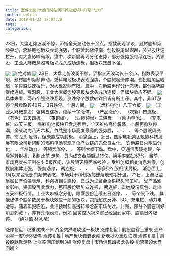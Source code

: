 ```yaml
---
title: 涨停复盘|大盘走势波澜不惊这些板块开足“动力”
author: wetech
date: 2019-01-23 17:07:38
tags: 
categories: 
---
```

23日，大盘走势波澜不惊，沪指全天波动仅十余点。指数表现平淡，题材股却频频异动，燃料电池板块表现强势，个股掀起涨停潮。创投股尾盘崛起，多只股快速拉升，对大盘影响有限。盘中，次新股再现分化态势，部分强势股继续连板。资源股、工业大麻概念股等板块龙头成功连板，但板块效应不强。
<!-- more -->
<img align="center" border="0" src="http://invest-images-external.cbndata.org/5LiA6LSiQUJT/images/92248a18a3539d56c544a7d05234acada0f5b815.png" />
<img align="center" border="0" src="http://invest-images-external.cbndata.org/5LiA6LSiQUJT/images/d27ace8217765d0d3e166736e8a1e7498a2c2835.png" />
绝对值
<img align="center" border="0" src="http://invest-images-external.cbndata.org/5LiA6LSiQUJT/images/e509d13814098ab1ff435f1fef0359bcb7eaee02.png" />
23日，大盘走势波澜不惊，沪指全天波动仅十余点。指数表现平淡，题材股却频频异动，燃料电池板块表现强势，个股掀起涨停潮。创投股尾盘崛起，多只股快速拉升，对大盘影响有限。盘中，次新股再现分化态势，部分强势股继续连板。资源股、工业大麻概念股等板块龙头成功连板，但板块效应不强。
<img align="center" border="0" src="http://invest-images-external.cbndata.org/5LiA6LSiQUJT/images/a46fc37feaae3f6e897592af632939f30b276a0e.png" />
具体来看，两市个股涨跌互现，涨跌停个股数较昨日皆有所上升。其中，非ST涨停个股数略超40只，3只跌停。个股方面，
<img align="center" border="0" src="http://invest-images-external.cbndata.org/5LiA6LSiQUJT/images/886917f91fc8cbe6e66639636b6d1913035a1c1d.png" />
（燃料电池）八天六板，
<img align="center" border="0" src="http://invest-images-external.cbndata.org/5LiA6LSiQUJT/images/2d1805e0a6219a931fdaa8fe33e5052c0595975e.png" />
（工业大麻概念股）强势五连板，继续一字涨停。
（产品涨价）、
（次新）四连板，
（有色）五天四板。
（覆铜板）、
（业绩预增）三连板，
（动力电池）、
（充电桩）四天三板。
燃料电池板块开盘走强后，全天维持高位震荡，个股再掀涨停潮，全柴动力八天六板，依然是市场高度最高的强势股，
、
、
、
等个股跟风涨停。前龙头
反包，但未能成功封板。
消息面上，近日，国家电投集团氢能科技发展有限公司新研制的燃料电池实现了全产业链的完全自主化。
次新股日内明显分化，
、华培动力、
等强势涨停，
、
等则大幅下跌。盘中，贝通信表现抢眼，午后逆转封板，复制此前
走势，日内成交金额超过16亿，换手率超过57%。目前，市场高度被压制在4-5板区间，该股明天将面临考验。
受科创板相关消息刺激，创投股集体走强，
强势涨停，
两连板，
、
、
、
等多只个股相继封板。
消息面上，1月以来监管部门频繁表态，市场对于科创板加速落地预期升温。22日，上海证监局局长严伯进表示，科创板相关建设，已成为证监会全系统头号工程。
受产品涨价影响，资源股再度发力，芭田股份强势四连板，
两连板，宏达股份反包，走出五天四板行情。工业大麻概念分化，顺灏股份连续五日涨停，
、
等个股下跌。
其他涨停个股多数属于板块效应一般的板块，包括超跌反弹、5G、充电桩、动力电池等。随着年报临近，业绩预增及高送转概念获市场关注。此外，部分个股在利好消息刺激下，亦有亮眼表现，例如
因实控人祝义财已经回到家中，股票日内涨停。
（绝对值 林冰晴）
 
 
涨停复盘 | 权重跌跌不休 资金突然进攻这一板块
涨停复盘 | 创投股卷土重来 通产丽星一度9天8涨停
涨停复盘 | 地产板块蠢蠢欲动 新老妖股重现江湖
涨停复盘 | 创投股默默走强 上涨空间压缩到3板
涨停复盘 | 市场惊现四板龙头股 能否带领大盘回暖？ 
